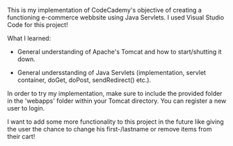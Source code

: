 This is my implementation of CodeCademy's objective of creating a functioning e-commerce webbsite using Java Servlets. I used Visual Studio Code for this project!

What I learned:

- General understanding of Apache's Tomcat and how to start/shutting it down.
* General undersstanding of Java Servlets (implementation, servlet container, doGet, doPost, sendRedirect() etc.).

In order to try my implementation, make sure to include the provided folder in the 'webapps' folder within your Tomcat directory. You can register a new user to login.

I want to add some more functionality to this project in the future like giving the user the chance to change his first-/lastname or remove items from their cart!

